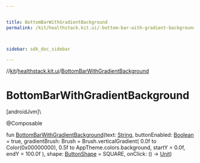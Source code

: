 ```yaml
---


title: BottomBarWithGradientBackground
permalink: /kit/healthstack.kit.ui/-bottom-bar-with-gradient-background.html



sidebar: sdk_doc_sidebar

---
```



//[kit](/kit.html)/[healthstack.kit.ui](index.html)/[BottomBarWithGradientBackground](-bottom-bar-with-gradient-background.html)



# BottomBarWithGradientBackground



[androidJvm]\




@Composable



fun [BottomBarWithGradientBackground](-bottom-bar-with-gradient-background.html)(text: [String](https://kotlinlang.org/api/latest/jvm/stdlib/kotlin/-string/index.html), buttonEnabled: [Boolean](https://kotlinlang.org/api/latest/jvm/stdlib/kotlin/-boolean/index.html) = true, gradientBrush: Brush = Brush.verticalGradient(
        0.0f to Color(0x00000000),
        0.5f to AppTheme.colors.background,
        startY = 0.0f,
        endY = 100.0f
    ), shape: [ButtonShape](-button-shape/index.html) = SQUARE, onClick: () -&gt; [Unit](https://kotlinlang.org/api/latest/jvm/stdlib/kotlin/-unit/index.html))






